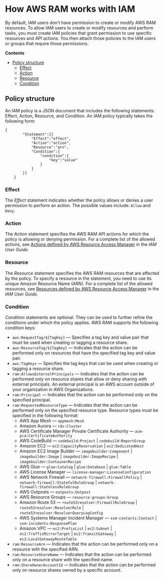# How AWS RAM works with IAM<a name="iam-policies"></a>

By default, IAM users don't have permission to create or modify AWS RAM resources\. To allow IAM users to create or modify resources and perform tasks, you must create IAM policies that grant permission to use specific resources and API actions\. You then attach those policies to the IAM users or groups that require those permissions\.

**Contents**
+ [Policy structure](#structure)
  + [Effect](#iam-policies-effect)
  + [Action](#iam-policies-action)
  + [Resource](#iam-policies-resource)
  + [Condition](#iam-policies-condition)

## Policy structure<a name="structure"></a>

An IAM policy is a JSON document that includes the following statements: Effect, Action, Resource, and Condition\. An IAM policy typically takes the following form:

```
{
	    "Statement":[{
	        "Effect":"effect",
	        "Action":"action",
	        "Resource":"arn",
	        "Condition":{
	            "condition":{
	                "key":"value"
	            }
	        }
	    }]
	}
```

### Effect<a name="iam-policies-effect"></a>

The *Effect* statement indicates whether the policy allows or denies a user permission to perform an action\. The possible values include: `Allow` and `Deny`\.

### Action<a name="iam-policies-action"></a>

The *Action* statement specifies the AWS RAM API actions for which the policy is allowing or denying permission\. For a complete list of the allowed actions, see [ Actions defined by AWS Resource Access Manager](https://docs.aws.amazon.com/IAM/latest/UserGuide/list_awsresourceaccessmanager.html#awsresourceaccessmanager-actions-as-permissions) in the *IAM User Guide*\.

### Resource<a name="iam-policies-resource"></a>

The *Resource* statement specifies the AWS RAM resources that are affected by the policy\. To specify a resource in the statement, you need to use its unique Amazon Resource Name \(ARN\)\. For a complete list of the allowed resources, see [ Resources defined by AWS Resource Access Manager](https://docs.aws.amazon.com/IAM/latest/UserGuide/list_awsresourceaccessmanager.html#awsresourceaccessmanager-resources-for-iam-policies) in the *IAM User Guide*\.

### Condition<a name="iam-policies-condition"></a>

*Condition* statements are optional\. They can be used to further refine the conditions under which the policy applies\. AWS RAM supports the following condition keys:
+ `aws:RequestTag/${TagKey}` — Specifies a tag key and value pair that must be used when creating or tagging a resource share\. 
+ `aws:ResourceTag/${TagKey}` — Indicates that the action can be performed only on resources that have the specified tag key and value pair\.
+ `aws:TagKeys` — Specifies the tag keys that can be used when creating or tagging a resource share\.
+ `ram:AllowsExternalPrincipals` — Indicates that the action can be performed only on resource shares that allow or deny sharing with external principals\. An external principal is an AWS account outside of your organization in AWS Organizations\.
+ `ram:Principal` — Indicates that the action can be performed only on the specified principal\.
+ `ram:RequestedResourceType` — Indicates that the action can be performed only on the specified resource type\. Resource types must be specified in the following format:
  + AWS App Mesh — `appmesh:Mesh`
  + Amazon Aurora — `rds:Cluster`
  + AWS Certificate Manager Private Certificate Authority — `acm-pca:CertificateAuthority`
  + AWS CodeBuild — `codebuild:Project` \| `codebuild:ReportGroup`
  + Amazon EC2 — `ec2:CapacityReservation` \| `ec2:DedicatedHost`
  + Amazon EC2 Image Builder — `imagebuilder:Component` \| `imagebuilder:Image` \| `imagebuilder:ImageRecipe` \| `imagebuilder:ContainerRecipe`
  + AWS Glue — `glue:Catalog` \| `glue:Database` \| `glue:Table`
  + AWS License Manager — `license-manager:LicenseConfiguration`
  + AWS Network Firewall — `network-firewall:FirewallPolicy` \| `network-firewall:StatefulRuleGroup` \| `network-firewall:StatelessRuleGroup`
  + AWS Outposts — `outposts:Outpost`
  + AWS Resource Groups — `resource-groups:Group`
  + Amazon Route 53 — `route53resolver:FirewallRuleGroup` \| `route53resolver:ResolverRule` \| `route53resolver:ResolverQueryLogConfig`
  + AWS Systems Manager Incident Manager — `ssm-contacts:Contact` \| `ssm-incidents:ResponsePlan`
  + Amazon VPC — `ec2:PrefixList` \| `ec2:Subnet` \| `ec2:TrafficMirrorTarget` \| `ec2:TransitGateway` \| `ec2:LocalGatewayRouteTable`
+ `ram:ResourceArn` — Indicates that the action can be performed only on a resource with the specified ARN\.
+ `ram:ResourceShareName` — Indicates that the action can be performed only on a resource share with the specified name\.
+ `ram:ShareOwnerAccountId` — Indicates that the action can be performed only on resource shares owned by a specific account\.